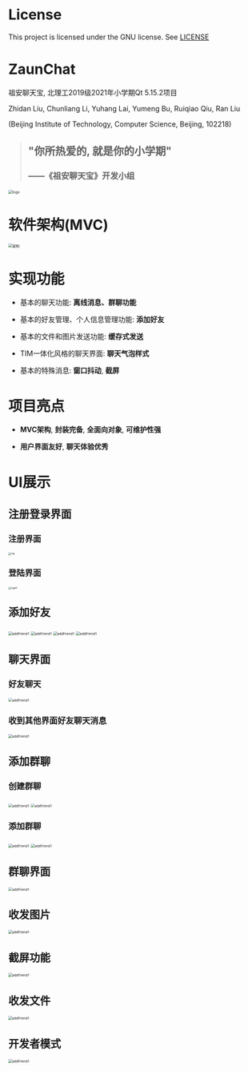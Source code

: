 # License #

This project is licensed under the GNU license. See [LICENSE](./LICENSE)

# ZaunChat

祖安聊天宝, 北理工2019级2021年小学期Qt 5.15.2项目

Zhidan Liu, Chunliang Li, Yuhang Lai, Yumeng Bu, Ruiqiao Qiu, Ran Liu

(Beijing Institute of Technology, Computer Science, Beijing, 102218)

> ## "你所热爱的, 就是你的小学期"
>
> ### 			——《祖安聊天宝》开发小组

<img src="./img/logo.png" alt="logo" style="zoom:50%;" />

# 软件架构(MVC)

<img src="./img/架构.png" alt="架构" style="zoom:50%;" />

# 实现功能

+ 基本的聊天功能: **离线消息、群聊功能**

+ 基本的好友管理、个人信息管理功能: **添加好友**

+ 基本的文件和图片发送功能: **缓存式发送**

+ TIM一体化风格的聊天界面: **聊天气泡样式**

+ 基本的特殊消息: **窗口抖动**, **截屏**

# 项目亮点

+ **MVC架构**, **封装完备**, **全面向对象**, **可维护性强**

+ **用户界面友好**, **聊天体验优秀**

# UI展示

## 注册登录界面

### 注册界面

<img src="./img/reg.png" alt="reg" style="zoom:33%;" />

### 登陆界面

<img src="./img/login1.png" alt="login1" style="zoom:33%;" />

## 添加好友

<img src="./img/addfriend1.png" alt="addfriend1" style="zoom:48%;" />

<img src="./img/addfriend2.png" alt="addfriend1" style="zoom:48%;" />

<img src="./img/addfriend3.png" alt="addfriend1" style="zoom:48%;" />

<img src="./img/addfriend4.png" alt="addfriend1" style="zoom:48%;" />

## 聊天界面

### 好友聊天

<img src="./img/chat1.png" alt="addfriend1" style="zoom:48%;" />

### 收到其他界面好友聊天消息

<img src="./img/chat2.png" alt="addfriend1" style="zoom:48%;" />

## 添加群聊

### 创建群聊

<img src="./img/group1.png" alt="addfriend1" style="zoom:48%;" />

<img src="./img/group2.png" alt="addfriend1" style="zoom:48%;" />



### 添加群聊

<img src="./img/group4.png" alt="addfriend1" style="zoom:48%;" />

<img src="./img/group3.png" alt="addfriend1" style="zoom:48%;" />

## 群聊界面

<img src="./img/group5.png" alt="addfriend1" style="zoom:48%;" />

## 收发图片

<img src="./img/img1.png" alt="addfriend1" style="zoom:48%;" />

## 截屏功能

<img src="./img/screenshot2.png" alt="addfriend1" style="zoom:48%;" />

## 收发文件

<img src="./img/file1.png" alt="addfriend1" style="zoom:48%;" />

## 开发者模式

<img src="./img/devmode.png" alt="addfriend1" style="zoom:48%;" />
